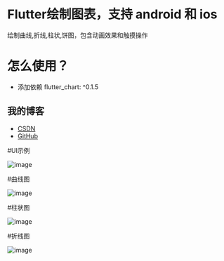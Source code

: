 # Flutter绘制图表，支持 android 和 ios

绘制曲线,折线,柱状,饼图，包含动画效果和触摸操作

# 怎么使用？

- 添加依赖
   flutter_chart: ^0.1.5

## 我的博客

- [CSDN](https://blog.csdn.net/sxt_zls)
- [GitHub](https://github.com/good-good-study/flutter_chart)

#UI示例

![image](https://github.com/good-good-study/flutter_chart/blob/master/ui_chart_all.gif)


#曲线图

![image](https://github.com/good-good-study/flutter_chart/blob/master/ui_chart_curve.gif)


#柱状图

![image](https://github.com/good-good-study/flutter_chart/blob/master/ui_chart_bar.gif)


#折线图

![image](https://github.com/good-good-study/flutter_chart/blob/master/ui_chart_line.gif)
